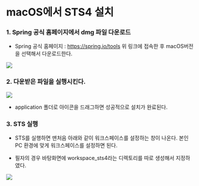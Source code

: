 # macOS에서 STS4 설치

### 1. Spring 공식 홈페이지에서 dmg 파일 다운로드

- Spring 공식 홈페이지 : https://spring.io/tools
 위 링크에 접속한 후 macOS버전을 선택해서 다운로드한다.

 ![](https://images.velog.io/images/ljs0429777/post/be0d10dc-c9ca-45e8-9b5c-a4634624b4bd/%EC%8A%A4%ED%81%AC%EB%A6%B0%EC%83%B7%202020-02-16%20%EC%98%A4%ED%9B%84%2010.11.05.png)


 ### 2. 다운받은 파일을 실행시킨다.

 ![](https://images.velog.io/images/ljs0429777/post/4b233727-a5e5-4255-a9ad-feef61fca19a/%EC%8A%A4%ED%81%AC%EB%A6%B0%EC%83%B7%202020-02-16%20%EC%98%A4%ED%9B%84%2010.19.04.png)


 - application 폴더로 아이콘을 드래그하면 성공적으로 설치가 완료된다.


 ### 3. STS 실행


- STS를 실행하면 맨처음 아래와 같이 워크스페이스를 설정하는 창이 나온다. 본인 PC 환경에 맞게 워크스페이스를 설정하면 된다.

- 필자의 경우 바탕화면에 workspace_sts4라는 디렉토리를 따로 생성해서 지정하였다.

![](https://images.velog.io/images/ljs0429777/post/9b5f2048-3cd7-4dba-94f6-9a966547223f/%EC%8A%A4%ED%81%AC%EB%A6%B0%EC%83%B7%202020-02-16%20%EC%98%A4%ED%9B%84%2010.20.11.png)